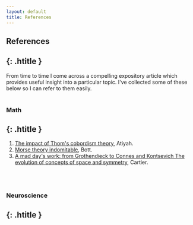 ```yaml
---
layout: default
title: References
---
```


## References
{: .htitle }
---
From time to time I come across a compelling expository article which provides useful insight into a particular topic. I've collected some of these below so I can refer to them easily.
<br/>
<br/>

### Math
{: .htitle }
---
1. [The impact of Thom's cobordism theory](http://www.ams.org/journals/bull/2004-41-03/S0273-0979-04-01022-5/S0273-0979-04-01022-5.pdf), Atiyah.
2. [Morse theory indomitable](http://www.numdam.org/article/PMIHES_1988__68__99_0.pdf), Bott.
3. [A mad day's work: from Grothendieck to Connes and Kontsevich The evolution of concepts of space and symmetry](http://www.ams.org/journals/bull/2001-38-04/S0273-0979-01-00913-2/S0273-0979-01-00913-2.pdf), Cartier.  
<br/>
<br/>

### Neuroscience
{: .htitle }
---

